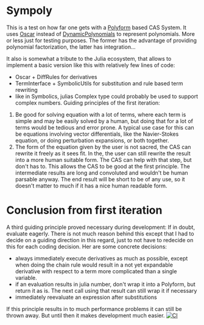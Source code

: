 # Sympoly
This is a test on how far one gets with a [Polyform](https://docs.sciml.ai/SymbolicUtils/stable/manual/representation/#Polynomial-representation) based CAS System. It uses [Oscar](https://github.com/oscar-system/Oscar.jl) instead of [DynamicPolynomials](https://github.com/JuliaAlgebra/DynamicPolynomials.jl) to represent polynomials. More or less just for testing purposes. The former has the advantage of providing polynomial factorization, the latter has integration...

It also is somewhat a tribute to the Julia ecosystem, that allows to implement a basic version like this with relatively few lines of code:
 - Oscar + DiffRules for derivatives
 - TermInterface + SymbolicUtils for substitution and rule based term rewriting
 - like in Symbolics, julias Complex type could probably be used to support complex numbers.
Guiding principles of the first iteration:
 1. Be good for solving equation with a lot of terms, where each term is simple and may be easily solved by a human, but doing that for a lot of terms would be tedious and error prone. A typical use case for this can be equations involving vector differentials, like the Navier-Stokes equation, or doing perturbation expansions, or both together.
 2. The form of the equation given by the user is not sacred, the CAS can rewrite it freely as it sees fit. In the, the user can still rewrite the result into a more human suitable form. The CAS can help with that step, but don't has to. This allows the CAS to be good at the first principle. The intermediate results are long and convoluted and wouldn't be human parsable anyway. The end result will be short to be of any use, so it doesn't matter to much if it has a nice human readable form.
# Conclusion from first iteration
A third guiding principle proved necessary during development:
If in doubt, evaluate eagerly. There is not much reason behind this except that I had to decide on a guiding direction in this regard, just to not have to redecide on this for each coding decision. Her are some concrete decisions:
 - always immediately execute derivatives as much as possible, except when doing the chain rule would result in a not yet expandable derivative with respect to a term more complicated than a single variable.
 - if an evaluation results in julia number, don't wrap it into a Polyform, but return it as is. The next call using that result can still wrap it if necessary
 - immediately reevaluate an expression after substitutions

If this principle results in to much performance problems it can still be thrown away. But until then it makes development much easier.
[![CI](https://github.com/karlwessel/Sympoly/actions/workflows/CI.yml/badge.svg)](https://github.com/karlwessel/Sympoly/actions/workflows/CI.yml)
